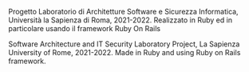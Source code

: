 Progetto Laboratorio di Architetture Software e Sicurezza Informatica, Università la Sapienza di Roma, 2021-2022.
Realizzato in Ruby ed in particolare usando il framework Ruby On Rails

Software Architecture and IT Security Laboratory Project, La Sapienza University of Rome, 2021-2022.
Made in Ruby and using Ruby on Rails framework.
